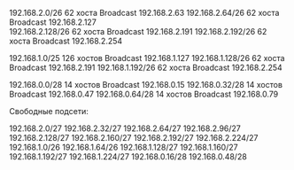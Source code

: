 
192.168.2.0/26 62 хоста Broadcast 192.168.2.63  192.168.2.64/26 62 хоста Broadcast 192.168.2.127  
192.168.2.128/26 62 хоста Broadcast 192.168.2.191
192.168.2.192/26 62 хоста Broadcast 192.168.2.254

192.168.1.0/25 126 хостов Broadcast 192.168.1.127
192.168.1.128/26 62 хоста Broadcast 192.168.2.191
192.168.1.192/26 62 хоста Broadcast 192.168.2.254

192.168.0.0/28 14 хостов Broadcast 192.168.0.15
192.168.0.32/28 14 хостов Broadcast 192.168.0.47
192.168.0.64/28 14 хостов Broadcast 192.168.0.79

Свободные подсети:

192.168.2.0/27
192.168.2.32/27
192.168.2.64/27
192.168.2.96/27
192.168.2.128/27
192.168.2.160/27
192.168.2.192/27
192.168.2.224/27
192.168.1.0/26
192.168.1.64/26
192.168.1.128/27
192.168.1.160/27
192.168.1.192/27
192.168.1.224/27
192.168.0.16/28
192.168.0.48/28